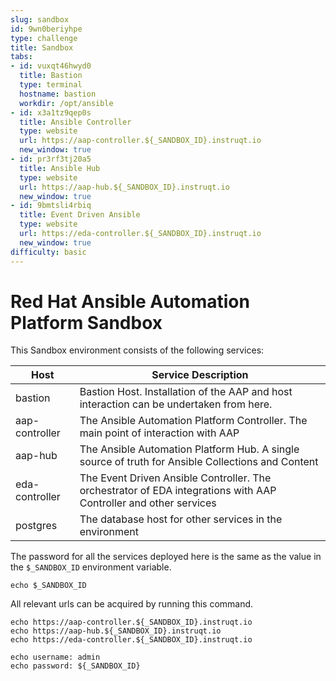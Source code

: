 ```yaml
---
slug: sandbox
id: 9wn0beriyhpe
type: challenge
title: Sandbox
tabs:
- id: vuxqt46hwyd0
  title: Bastion
  type: terminal
  hostname: bastion
  workdir: /opt/ansible
- id: x3a1tz9qep0s
  title: Ansible Controller
  type: website
  url: https://aap-controller.${_SANDBOX_ID}.instruqt.io
  new_window: true
- id: pr3rf3tj20a5
  title: Ansible Hub
  type: website
  url: https://aap-hub.${_SANDBOX_ID}.instruqt.io
  new_window: true
- id: 9bmtsli4rbiq
  title: Event Driven Ansible
  type: website
  url: https://eda-controller.${_SANDBOX_ID}.instruqt.io
  new_window: true
difficulty: basic
---
```


Red Hat Ansible Automation Platform Sandbox
===========================================

This Sandbox environment consists of the following services:

| Host | Service Description |
| -------- | -------- |
| bastion     |  Bastion Host. Installation of the AAP and host interaction can be undertaken from here.     |
| aap-controller     |  The Ansible Automation Platform Controller. The main point of interaction with AAP   |
| aap-hub     |  The Ansible Automation Platform Hub. A single source of truth for Ansible Collections and Content  |
| eda-controller     |  The Event Driven Ansible Controller.  The orchestrator of EDA integrations with AAP Controller and other services |
| postgres     |  The database host for other services in the environment   |

The password for all the services deployed here is the same as the value in the `$_SANDBOX_ID` environment variable.

```bash,run
echo $_SANDBOX_ID
```

All relevant urls can be acquired by running this command.
```bash,run
echo https://aap-controller.${_SANDBOX_ID}.instruqt.io
echo https://aap-hub.${_SANDBOX_ID}.instruqt.io
echo https://eda-controller.${_SANDBOX_ID}.instruqt.io

echo username: admin
echo password: ${_SANDBOX_ID}
```